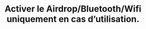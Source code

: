 ---
category: category-vPOHpPFF_kFw2S80Eawqn
definitions:
- definition-ttEaNBXKuFlaJeRaiF-kR
- definition-CwYES-aVPfEpd8HGnJQ94
risk: Recevoir des dossiers indésirables sur un objet connecté (appareil Bluetooth),
  impressions non désirées sur imprimante, association et diffusion de son sur enceinte
  connectée.
title: Activer le Airdrop/Bluetooth/Wifi uniquement en cas d’utilisation.
uuid: good-practice-JaPq-tdBEe5MxR-LkhRQA
visibleInCms: true
vulnerability: 'Laissez un appareil Bluetooth simple d’utilisation allumé. '
---